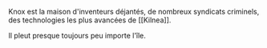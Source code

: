 Knox est la maison d'inventeurs déjantés, de nombreux syndicats criminels, des technologies les plus avancées de [[Kilnea]].

Il pleut presque toujours peu importe l'île.